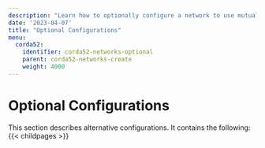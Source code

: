 ```yaml
---
description: "Learn how to optionally configure a network to use mutual TLS or  session certificates."
date: '2023-04-07'
title: "Optional Configurations"
menu:
  corda52:
    identifier: corda52-networks-optional
    parent: corda52-networks-create
    weight: 4000
---
```


# Optional Configurations

This section describes alternative configurations. It contains the following:
{{< childpages >}}
